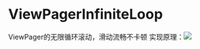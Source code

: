 # ViewPagerInfiniteLoop
ViewPager的无限循环滚动，滑动流畅不卡顿
实现原理：![](https://github.com/jiashuaishuai/ViewPagerInfiniteLoop/7D4A80B1-2DE9-4E48-B6E0-CDB2DD415C14.png)
